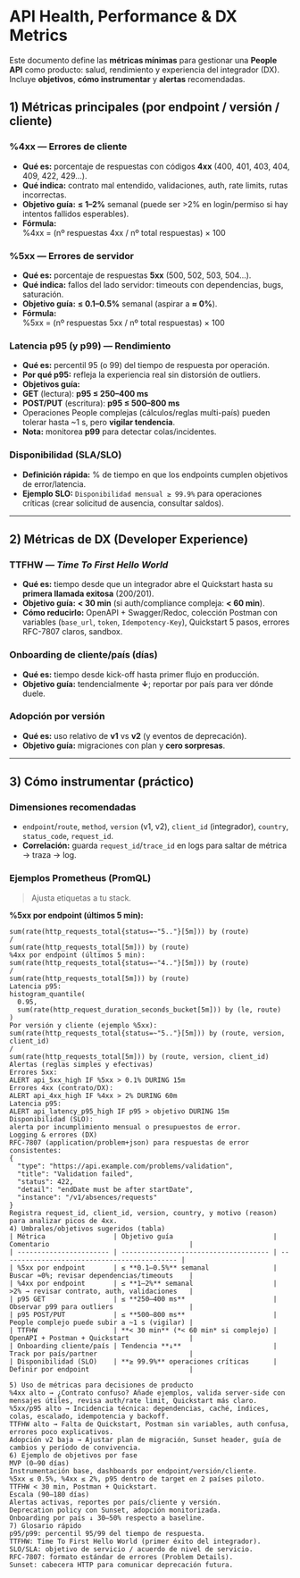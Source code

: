 # API Health, Performance & DX Metrics

Este documento define las **métricas mínimas** para gestionar una **People API** como producto: salud, rendimiento y experiencia del integrador (DX). Incluye **objetivos**, **cómo instrumentar** y **alertas** recomendadas.

## 1) Métricas principales (por endpoint / versión / cliente)

### %4xx — Errores de cliente
- **Qué es:** porcentaje de respuestas con códigos **4xx** (400, 401, 403, 404, 409, 422, 429…).
- **Qué indica:** contrato mal entendido, validaciones, auth, rate limits, rutas incorrectas.
- **Objetivo guía:** **≤ 1–2%** semanal (puede ser >2% en login/permiso si hay intentos fallidos esperables).
- **Fórmula:**  
%4xx = (nº respuestas 4xx / nº total respuestas) × 100

### %5xx — Errores de servidor
- **Qué es:** porcentaje de respuestas **5xx** (500, 502, 503, 504…).
- **Qué indica:** fallos del lado servidor: timeouts con dependencias, bugs, saturación.
- **Objetivo guía:** **≤ 0.1–0.5%** semanal (aspirar a **≈ 0%**).
- **Fórmula:**  
%5xx = (nº respuestas 5xx / nº total respuestas) × 100

### Latencia p95 (y p99) — Rendimiento
- **Qué es:** percentil 95 (o 99) del tiempo de respuesta por operación.
- **Por qué p95:** refleja la experiencia real sin distorsión de outliers.
- **Objetivos guía:**
- **GET** (lectura): **p95 ≤ 250–400 ms**
- **POST/PUT** (escritura): **p95 ≤ 500–800 ms**
- Operaciones People complejas (cálculos/reglas multi-país) pueden tolerar hasta ~1 s, pero **vigilar tendencia**.
- **Nota:** monitorea **p99** para detectar colas/incidentes.

### Disponibilidad (SLA/SLO)
- **Definición rápida:** % de tiempo en que los endpoints cumplen objetivos de error/latencia.
- **Ejemplo SLO:** `Disponibilidad mensual ≥ 99.9%` para operaciones críticas (crear solicitud de ausencia, consultar saldos).

---

## 2) Métricas de DX (Developer Experience)

### TTFHW — *Time To First Hello World*
- **Qué es:** tiempo desde que un integrador abre el Quickstart hasta su **primera llamada exitosa** (200/201).
- **Objetivo guía:** **< 30 min** (si auth/compliance compleja: **< 60 min**).
- **Cómo reducirlo:** OpenAPI + Swagger/Redoc, colección Postman con variables (`base_url`, `token`, `Idempotency-Key`), Quickstart 5 pasos, errores RFC-7807 claros, sandbox.

### Onboarding de cliente/país (días)
- **Qué es:** tiempo desde kick-off hasta primer flujo en producción.
- **Objetivo guía:** tendencialmente **↓**; reportar por país para ver dónde duele.

### Adopción por versión
- **Qué es:** uso relativo de **v1** vs **v2** (y eventos de deprecación).
- **Objetivo guía:** migraciones con plan y **cero sorpresas**.

---

## 3) Cómo instrumentar (práctico)

### Dimensiones recomendadas
- `endpoint`/`route`, `method`, `version` (v1, v2), `client_id` (integrador), `country`, `status_code`, `request_id`.
- **Correlación:** guarda `request_id`/`trace_id` en logs para saltar de métrica → traza → log.

### Ejemplos Prometheus (PromQL)
> Ajusta etiquetas a tu stack.

**%5xx por endpoint (últimos 5 min):**
```promql
sum(rate(http_requests_total{status=~"5.."}[5m])) by (route)
/
sum(rate(http_requests_total[5m])) by (route)
%4xx por endpoint (últimos 5 min):
sum(rate(http_requests_total{status=~"4.."}[5m])) by (route)
/
sum(rate(http_requests_total[5m])) by (route)
Latencia p95:
histogram_quantile(
  0.95,
  sum(rate(http_request_duration_seconds_bucket[5m])) by (le, route)
)
Por versión y cliente (ejemplo %5xx):
sum(rate(http_requests_total{status=~"5.."}[5m])) by (route, version, client_id)
/
sum(rate(http_requests_total[5m])) by (route, version, client_id)
Alertas (reglas simples y efectivas)
Errores 5xx:
ALERT api_5xx_high IF %5xx > 0.1% DURING 15m
Errores 4xx (contrato/DX):
ALERT api_4xx_high IF %4xx > 2% DURING 60m
Latencia p95:
ALERT api_latency_p95_high IF p95 > objetivo DURING 15m
Disponibilidad (SLO):
alerta por incumplimiento mensual o presupuestos de error.
Logging & errores (DX)
RFC-7807 (application/problem+json) para respuestas de error consistentes:
{
  "type": "https://api.example.com/problems/validation",
  "title": "Validation failed",
  "status": 422,
  "detail": "endDate must be after startDate",
  "instance": "/v1/absences/requests"
}
Registra request_id, client_id, version, country, y motivo (reason) para analizar picos de 4xx.
4) Umbrales/objetivos sugeridos (tabla)
| Métrica                 | Objetivo guía                         | Comentario                                   |
| ----------------------- | ------------------------------------- | -------------------------------------------- |
| %5xx por endpoint       | ≤ **0.1–0.5%** semanal                | Buscar ≈0%; revisar dependencias/timeouts    |
| %4xx por endpoint       | ≤ **1–2%** semanal                    | >2% → revisar contrato, auth, validaciones   |
| p95 GET                 | ≤ **250–400 ms**                      | Observar p99 para outliers                   |
| p95 POST/PUT            | ≤ **500–800 ms**                      | People complejo puede subir a ~1 s (vigilar) |
| TTFHW                   | **< 30 min** (*< 60 min* si complejo) | OpenAPI + Postman + Quickstart               |
| Onboarding cliente/país | Tendencia **↓**                       | Track por país/partner                       |
| Disponibilidad (SLO)    | **≥ 99.9%** operaciones críticas      | Definir por endpoint                         |

5) Uso de métricas para decisiones de producto
%4xx alto → ¿Contrato confuso? Añade ejemplos, valida server-side con mensajes útiles, revisa auth/rate limit, Quickstart más claro.
%5xx/p95 alto → Incidencia técnica: dependencias, caché, índices, colas, escalado, idempotencia y backoff.
TTFHW alto → Falta de Quickstart, Postman sin variables, auth confusa, errores poco explicativos.
Adopción v2 baja → Ajustar plan de migración, Sunset header, guía de cambios y período de convivencia.
6) Ejemplo de objetivos por fase
MVP (0–90 días)
Instrumentación base, dashboards por endpoint/versión/cliente.
%5xx ≤ 0.5%, %4xx ≤ 2%, p95 dentro de target en 2 países piloto.
TTFHW < 30 min, Postman + Quickstart.
Escala (90–180 días)
Alertas activas, reportes por país/cliente y versión.
Deprecation policy con Sunset, adopción monitorizada.
Onboarding por país ↓ 30–50% respecto a baseline.
7) Glosario rápido
p95/p99: percentil 95/99 del tiempo de respuesta.
TTFHW: Time To First Hello World (primer éxito del integrador).
SLO/SLA: objetivo de servicio / acuerdo de nivel de servicio.
RFC-7807: formato estándar de errores (Problem Details).
Sunset: cabecera HTTP para comunicar deprecación futura.
